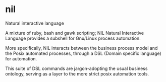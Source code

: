 nil
===

Natural interactive language

A mixture of ruby, bash and gawk scripting; NIL Natural Interactive Language provides a subshell for Gnu/Linux process automation.

More specifically, NIL interacts between the business process model and the Posix automated processes, through a DSL (Domain specific language) for automation.

This suite of DSL commands are jargon-adopting the usual business ontology, serving as a layer to the more strict posix automation tools.

